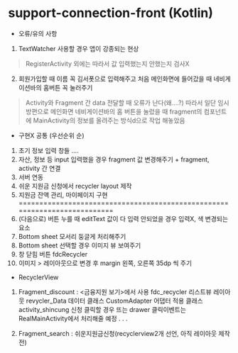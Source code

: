 # support-connection-front (Kotlin)
- 오류/유의 사항
1.	TextWatcher 사용할 경우 앱이 강종되는 현상
> RegisterActivity 외에는 따라서 값 입력했는지 안했는지 검사X
2.	회원가입할 때 이름 꼭 김서폿으로 입력해주고 처음 메인화면에 들어갔을 때 네비게이션바의 홈버튼 꼭 눌러주기
> Activity와 Fragment 간 data 전달할 때 오류가 난다(왜….?) 따라서 일단 임시 방편으로 메인화면 네비게이션바의 홈 버튼을 눌렀을 때 fragment의 컴포넌트에 MainActivity의 정보를 올려주는 방식d으로 작업 해놓았음

- 구현X
공통 (우선순위 순)
1.	초기 정보 입력 창들 ….
2.	자산, 정보 등 input 입력했을 경우 fragment 값 변경해주기 + fragment, activity 간 연결
3.	서버 연동
4.	쉬운 지원금 신청에서 recycler layout 제작
5.	지원금 잔액 관리, 마이페이지 구현
==========================================================================
6.	(다음으로) 버튼 누를 때 editText 값이 다 입력 안되었을 경우 입력X, 색 변경되는 요소
7.	Bottom sheet 모서리 둥글게 처리해주기
8.	Bottom sheet 선택할 경우 이미지 뷰 보여주기
9.	창 닫힘 버튼
fdcRecycler
1.	이미지 > 레이아웃으로 변경 후 margin 왼쪽, 오른쪽 35dp 씩 주기





- RecyclerView
1. Fragment_discount : <금융지원 보기>에서 사용
fdc_recycler 리스트뷰 레이아웃
revycler_Data 데이터 클래스
CustomAdapter 어댑터 적용 클래스
activity_shincung 신청 클릭할 경우 뜨는 drawer
클릭이벤트는 RealMainActivity에서 처리해줄 예정 . . .

2. Fragment_search : 쉬운지원금신청(recyclerview2개 선언, 아직 레이아웃 제작 전)

